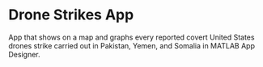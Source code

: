 # Drone Strikes App
App that shows on a map and graphs every reported covert United States drones strike carried out in Pakistan, Yemen, and Somalia in MATLAB App Designer.
